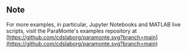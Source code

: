 ## Note

For more examples, in particular, Jupyter Notebooks and MATLAB live scripts, visit the ParaMonte's examples repository at [https://github.com/cdslaborg/paramonte.svg?branch=main](https://github.com/cdslaborg/paramonte.svg?branch=main)  

